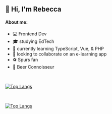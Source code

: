 ## 👋 Hi, I'm Rebecca

#### About me:

- 💻 Frontend Dev
- 🎓 studying EdTech
- 🧠 currently learning TypeScript, Vue, & PHP
- 💞️ looking to collaborate on an e-learning app
- ⚽ Spurs fan
- 🍺 Beer Connoisseur

<br>

  [![Top Langs](https://github-readme-stats.vercel.app/api/top-langs/?username=rebecca-94&layout=compact&langs_count=8&count-private=true)](https://github.com/anuraghazra/github-readme-stats)

<br>

  [![Top Langs](https://most-used-lang.vercel.app/api/top-langs/?username=rebecca-94&layout=compact&langs_count=8&count-private=true)](https://github.com/anuraghazra/github-readme-stats)
